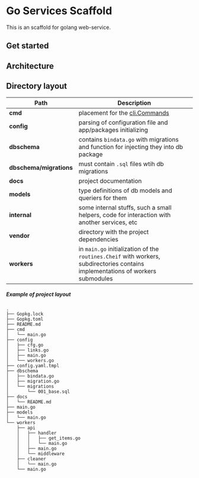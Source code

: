 # Go Services Scaffold

This is an scaffold for golang web-service.

## Get started



## Architecture



## Directory layout

| Path | Description|
| ----- | ----------------- |
| **cmd** |placement for the [cli.Commands][cli] |
| **config** | parsing of configuration file and app/packages initializing|
| **dbschema** | contains `bindata.go` with migrations and function for injecting they into db package|
| **dbschema/migrations** | must contain `.sql` files wtih db migrations|
| **docs** | project documentation|
| **models** | type definitions of db models and queriers for them|
| **internal** | some internal stuffs, such a small helpers, code for interaction with another services, etc|
| **vendor** | directory with the project dependencies|
| **workers** | in `main.go` initialization of the `routines.Cheif` with workers, subdirectories contains implementations of workers submodules|


##### Example of project layout

```text
.
├── Gopkg.lock
├── Gopkg.toml
├── README.md
├── cmd
│   └── main.go
├── config
│   ├── cfg.go
│   ├── links.go
│   ├── main.go
│   └── workers.go
├── config.yaml.tmpl
├── dbschema
│   ├── bindata.go
│   ├── migration.go
│   └── migrations
│       └── 001_base.sql
├── docs
│   └── README.md
├── main.go
├── models
│   └── main.go
└── workers
    ├── api
    │   ├── handler
    │   │   ├── get_items.go
    │   │   └── main.go
    │   ├── main.go
    │   └── middleware
    ├── cleaner
    │   └── main.go
    └── main.go
```

[cli]: https://github.com/urfave/cli
